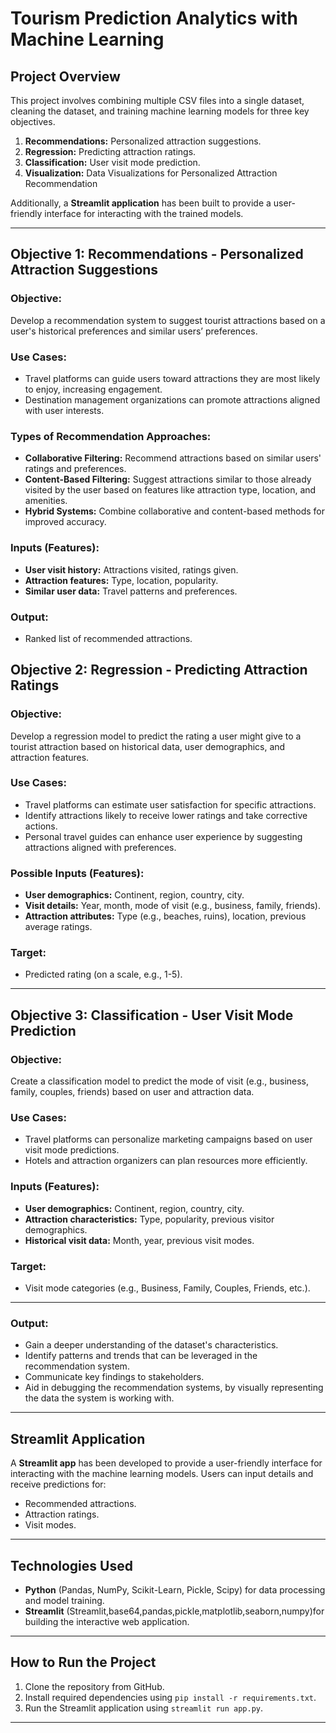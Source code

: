# Tourism Prediction Analytics with Machine Learning

## Project Overview
This project involves combining multiple CSV files into a single dataset, cleaning the dataset, and training machine learning models for three key objectives.

1. **Recommendations:** Personalized attraction suggestions.
2. **Regression:** Predicting attraction ratings.
3. **Classification:** User visit mode prediction.
4. **Visualization:** Data Visualizations for Personalized Attraction Recommendation

Additionally, a **Streamlit application** has been built to provide a user-friendly interface for interacting with the trained models.

---

## Objective 1: Recommendations - Personalized Attraction Suggestions

### **Objective:**
Develop a recommendation system to suggest tourist attractions based on a user's historical preferences and similar users’ preferences.

### **Use Cases:**
- Travel platforms can guide users toward attractions they are most likely to enjoy, increasing engagement.
- Destination management organizations can promote attractions aligned with user interests.

### **Types of Recommendation Approaches:**
- **Collaborative Filtering:** Recommend attractions based on similar users' ratings and preferences.
- **Content-Based Filtering:** Suggest attractions similar to those already visited by the user based on features like attraction type, location, and amenities.
- **Hybrid Systems:** Combine collaborative and content-based methods for improved accuracy.

### **Inputs (Features):**
- **User visit history:** Attractions visited, ratings given.
- **Attraction features:** Type, location, popularity.
- **Similar user data:** Travel patterns and preferences.

### **Output:**
- Ranked list of recommended attractions.

## Objective 2: Regression - Predicting Attraction Ratings

### **Objective:**
Develop a regression model to predict the rating a user might give to a tourist attraction based on historical data, user demographics, and attraction features.

### **Use Cases:**
- Travel platforms can estimate user satisfaction for specific attractions.
- Identify attractions likely to receive lower ratings and take corrective actions.
- Personal travel guides can enhance user experience by suggesting attractions aligned with preferences.

### **Possible Inputs (Features):**
- **User demographics:** Continent, region, country, city.
- **Visit details:** Year, month, mode of visit (e.g., business, family, friends).
- **Attraction attributes:** Type (e.g., beaches, ruins), location, previous average ratings.

### **Target:**
- Predicted rating (on a scale, e.g., 1-5).

---

## Objective 3: Classification - User Visit Mode Prediction

### **Objective:**
Create a classification model to predict the mode of visit (e.g., business, family, couples, friends) based on user and attraction data.

### **Use Cases:**
- Travel platforms can personalize marketing campaigns based on user visit mode predictions.
- Hotels and attraction organizers can plan resources more efficiently.

### **Inputs (Features):**
- **User demographics:** Continent, region, country, city.
- **Attraction characteristics:** Type, popularity, previous visitor demographics.
- **Historical visit data:** Month, year, previous visit modes.

### **Target:**
- Visit mode categories (e.g., Business, Family, Couples, Friends, etc.).

---


### **Output:**
- Gain a deeper understanding of the dataset's characteristics.
- Identify patterns and trends that can be leveraged in the recommendation system.
- Communicate key findings to stakeholders.
- Aid in debugging the recommendation systems, by visually representing the data the system is working with.

---

## Streamlit Application

A **Streamlit app** has been developed to provide a user-friendly interface for interacting with the machine learning models. Users can input details and receive predictions for:
- Recommended attractions.
- Attraction ratings.
- Visit modes.

---

## Technologies Used

- **Python** (Pandas, NumPy, Scikit-Learn, Pickle, Scipy) for data processing and model training.
- **Streamlit** (Streamlit,base64,pandas,pickle,matplotlib,seaborn,numpy)for building the interactive web application.

---

## How to Run the Project

1. Clone the repository from GitHub.
2. Install required dependencies using `pip install -r requirements.txt`.
4. Run the Streamlit application using `streamlit run app.py`.

---
